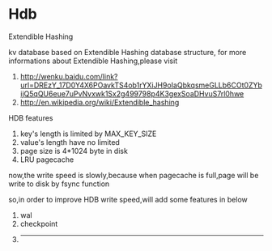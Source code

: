 Hdb
===

Extendible Hashing


kv database based on Extendible Hashing database structure,
for more informations about Extendible Hashing,please visit

1. http://wenku.baidu.com/link?url=DREzY_17D0Y4X6POavkTS4ob1rYXiJH9oIaQbkqsmeGLLb6COt0ZYbijQ5qQU6eue7uPvNvxwk1Sx2g499798p4K3gexSoaDHvuS7rl0hwe
2. http://en.wikipedia.org/wiki/Extendible_hashing

HDB features
1. key's length is limited by MAX_KEY_SIZE 
2. value's length have no limited
3. page size is 4*1024 byte in disk
4. LRU pagecache

now,the write speed is slowly,because when pagecache is full,page will be write to disk by fsync function


so,in order to improve HDB write speed,will add some features in below
1. wal
2. checkpoint
3. ***
